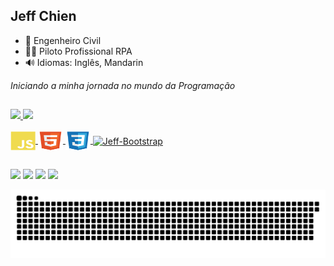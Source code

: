 ## Jeff Chien

- 👷‍ Engenheiro Civil
- 👨‍✈️ Piloto Profissional RPA
- 🔊 Idiomas: Inglês, Mandarin 

*Iniciando a minha jornada no mundo da Programação*

##

<div align="left">
  <a href="https://github.com/JeffChien1">
  <img height="180em" src="https://github-readme-stats.vercel.app/api?username=JeffChien1&show_icons=true&theme=tokyonight&include_all_commits=true&count_private=true"/>
  <img height="180em" src="https://github-readme-stats.vercel.app/api/top-langs/?username=JeffChien1&layout=compact&langs_count=7&theme=tokyonight"/>
</div>
<div style="display: inline_block"><br>
  <img align="center" alt="Jeff-Js" height="30" width="40" src="https://raw.githubusercontent.com/devicons/devicon/master/icons/javascript/javascript-plain.svg">
  <img align="center" alt="Jeff-HTML" height="30" width="40" src="https://raw.githubusercontent.com/devicons/devicon/master/icons/html5/html5-original.svg">
  <img align="center" alt="Jeff-CSS" height="30" width="40" src="https://raw.githubusercontent.com/devicons/devicon/master/icons/css3/css3-original.svg">
  <img align="center" alt="Jeff-Bootstrap" height="30" width="40" src="https://cdn.jsdelivr.net/gh/devicons/devicon/icons/bootstrap/bootstrap-plain-wordmark.svg" />

          
</div>
  
  ##
  
<div>
  <a href="" target="_blank"><img src="https://img.shields.io/badge/WhatsApp-25D366?style=for-the-badge&logo=whatsapp&logoColor=white" target="_blank"></a>
  <a href="https://www.instagram.com/jeff.chien/" target="_blank"><img src="https://img.shields.io/badge/-Instagram-%23E4405F?style=for-the-badge&logo=instagram&logoColor=white" target="_blank"></a>
  <a href = "mailto:eng.jeffchien@gmail.com"><img src="https://img.shields.io/badge/-Gmail-%23333?style=for-the-badge&logo=gmail&logoColor=white" target="_blank"></a>
  <a href="https://www.linkedin.com/in/jeff-chien-053778108/" target="_blank"><img src="https://img.shields.io/badge/-LinkedIn-%230077B5?style=for-the-badge&logo=linkedin&logoColor=white" target="_blank"></a> 
 
![Snake animation](https://github.com/JeffChien1/JeffChien1/blob/output/github-contribution-grid-snake.svg)
 
</div>

